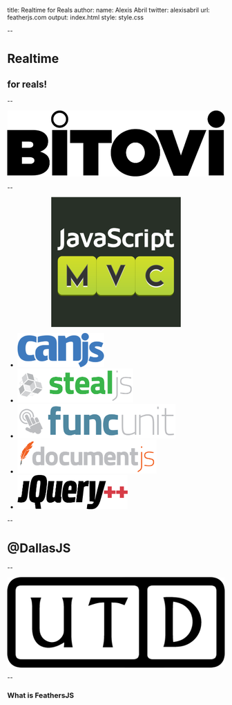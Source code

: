 title: Realtime for Reals
author:
  name: Alexis Abril
  twitter: alexisabril
  url: featherjs.com
output: index.html
style: style.css

--

# Realtime
## for reals!

--

<img src="images/bitovi.png" style="width: 800px;"/>

--

<img src="images/jmvc.png" style="width: 300px; margin: 0 auto; display: block;"/>

<ul class="list">
  <li>
    <img src="images/canjs.png" style="height: 79px;"/>
  </li>

  <li>
    <img src="images/stealjs.png" style="height: 79px;"/>
  </li>

  <li>
    <img src="images/funcunit.png" style="height: 79px;"/>
  </li>

  <li>
    <img src="images/docjs.png" style="height: 79px;"/>
  </li>

  <li>
    <img src="images/jquerypp.png" style="height: 79px;"/>
  </li>

</ul>

--

# @DallasJS

--

<img src="images/utd.gif" style="display: block; margin: 0 auto;"/>

--

### What is FeathersJS